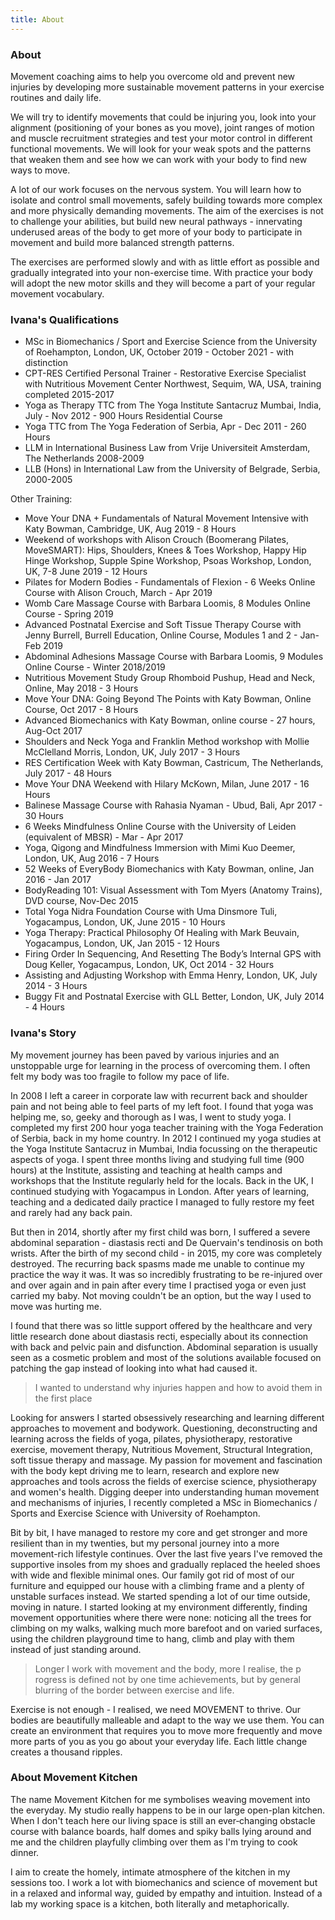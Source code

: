 ```yaml
---
title: About
---
```


### About

Movement coaching aims to help you overcome old and prevent new injuries by
developing more sustainable movement patterns in your exercise routines and
daily life.

We will try to identify movements that could be injuring you, look into your
alignment (positioning of your bones as you move), joint ranges of motion and
muscle recruitment strategies and test your motor control in different
functional movements. We will look for your weak spots and the patterns that
weaken them and see how we can work with your body to find new ways to move.

A lot of our work focuses on the nervous system. You will learn how to isolate
and control small movements, safely building towards more complex and more
physically demanding movements. The aim of the exercises is not to challenge
your abilities, but build new neural pathways - innervating underused areas of
the body to get more of your body to participate in movement and build more
balanced strength patterns.

The exercises are performed slowly and with as little effort as possible and
gradually integrated into your non-exercise time. With practice your body will
adopt the new motor skills and they will become a part of your regular movement
vocabulary.

### Ivana's Qualifications

* MSc in Biomechanics / Sport and Exercise Science from the University of
  Roehampton, London, UK, October 2019 - October 2021 - with distinction
* CPT-RES Certified Personal Trainer - Restorative Exercise Specialist with
  Nutritious Movement Center Northwest, Sequim, WA, USA, training completed
  2015-2017
* Yoga as Therapy TTC from The Yoga Institute Santacruz Mumbai, India, July -
  Nov 2012 - 900 Hours Residential Course
* Yoga TTC from The Yoga Federation of Serbia, Apr - Dec 2011 - 260 Hours
* LLM in International Business Law from Vrije Universiteit Amsterdam, The
  Netherlands 2008-2009
* LLB (Hons) in International Law from the University of Belgrade, Serbia,
  2000-2005

Other Training:

* Move Your DNA + Fundamentals of Natural Movement Intensive with Katy Bowman,
  Cambridge, UK, Aug 2019 - 8 Hours
* Weekend of workshops with Alison Crouch (Boomerang Pilates, MoveSMART): Hips,
  Shoulders, Knees & Toes Workshop, Happy Hip Hinge Workshop, Supple Spine
  Workshop, Psoas Workshop, London, UK, 7-8 June 2019 - 12 Hours
* Pilates for Modern Bodies - Fundamentals of Flexion - 6 Weeks Online Course
  with Alison Crouch, March - Apr 2019
* Womb Care Massage Course with Barbara Loomis, 8 Modules Online Course - Spring
  2019
* Advanced Postnatal Exercise and Soft Tissue Therapy Course with Jenny Burrell,
  Burrell Education, Online Course, Modules 1 and 2 - Jan-Feb 2019
* Abdominal Adhesions Massage Course with Barbara Loomis, 9 Modules Online
  Course - Winter 2018/2019
* Nutritious Movement Study Group Rhomboid Pushup, Head and Neck, Online, May
  2018 - 3 Hours
* Move Your DNA: Going Beyond The Points with Katy Bowman, Online Course, Oct
  2017 - 8 Hours
* Advanced Biomechanics with Katy Bowman, online course - 27 hours, Aug-Oct 2017
* Shoulders and Neck Yoga and Franklin Method workshop with Mollie McClelland
  Morris, London, UK, July 2017 - 3 Hours
* RES Certification Week with Katy Bowman, Castricum, The Netherlands, July
  2017 - 48 Hours
* Move Your DNA Weekend with Hilary McKown, Milan, June 2017 - 16 Hours
* Balinese Massage Course with Rahasia Nyaman - Ubud, Bali, Apr 2017 - 30 Hours
* 6 Weeks Mindfulness Online Course with the University of Leiden (equivalent of
  MBSR) - Mar - Apr 2017
* Yoga, Qigong and Mindfulness Immersion with Mimi Kuo Deemer, London, UK, Aug
  2016 - 7 Hours
* 52 Weeks of EveryBody Biomechanics with Katy Bowman, online, Jan 2016 - Jan
  2017
* BodyReading 101: Visual Assessment with Tom Myers (Anatomy Trains), DVD
  course, Nov-Dec 2015
* Total Yoga Nidra Foundation Course with Uma Dinsmore Tuli, Yogacampus, London,
  UK, June 2015 - 10 Hours
* Yoga Therapy: Practical Philosophy Of Healing with Mark Beuvain, Yogacampus,
  London, UK, Jan 2015 - 12 Hours
* Firing Order In Sequencing, And Resetting The Body’s Internal GPS with Doug
  Keller, Yogacampus, London, UK, Oct 2014 - 32 Hours
* Assisting and Adjusting Workshop with Emma Henry, London, UK, July 2014 - 3
  Hours
* Buggy Fit and Postnatal Exercise with GLL Better, London, UK, July 2014 - 4
  Hours

### Ivana's Story

My movement journey has been paved by various injuries and an unstoppable urge
for learning in the process of overcoming them. I often felt my body was too
fragile to follow my pace of life.

In 2008 I left a career in corporate law with recurrent back and shoulder pain
and not being able to feel parts of my left foot. I found that yoga was helping
me, so, geeky and thorough as I was, I went to study yoga. I completed my first
200 hour yoga teacher training with the Yoga Federation of Serbia, back in my
home country. In 2012 I continued my yoga studies at the Yoga Institute
Santacruz in Mumbai, India focussing on the therapeutic aspects of yoga. I spent
three months living and studying full time (900 hours) at the Institute,
assisting and teaching at health camps and workshops that the Institute
regularly held for the locals. Back in the UK, I continued studying with
Yogacampus in London. After years of learning, teaching and a dedicated daily
practice I managed to fully restore my feet and rarely had any back pain.

But then in 2014, shortly after my first child was born, I suffered a severe
abdominal separation - diastasis recti and De Quervain's tendinosis on both
wrists. After the birth of my second child - in 2015, my core was completely
destroyed. The recurring back spasms made me unable to continue my practice the
way it was. It was so incredibly frustrating to be re-injured over and over
again and in pain after every time I practised yoga or even just carried my
baby. Not moving couldn't be an option, but the way I used to move was hurting
me.

I found that there was so little support offered by the healthcare and very
little research done about diastasis recti, especially about its connection with
back and pelvic pain and disfunction. Abdominal separation is usually seen as a
cosmetic problem and most of the solutions available focused on patching the gap
instead of looking into what had caused it.

> I wanted to understand why injuries happen and how to avoid them in the first
> place

Looking for answers I started obsessively researching and learning different
approaches to movement and bodywork. Questioning, deconstructing and learning
across the fields of yoga, pilates, physiotherapy, restorative exercise,
movement therapy, Nutritious Movement, Structural Integration, soft tissue
therapy and massage. My passion for movement and fascination with the body kept
driving me to learn, research and explore new approaches and tools across the
fields of exercise science, physiotherapy and women's health. Digging deeper
into understanding human movement and mechanisms of injuries, I recently
completed a MSc in Biomechanics / Sports and Exercise Science with University of
Roehampton.

Bit by bit, I have managed to restore my core and get stronger and more
resilient than in my twenties, but my personal journey into a more movement-rich
lifestyle continues. Over the last five years I've removed the supportive
insoles from my shoes and gradually replaced the heeled shoes with wide and
flexible minimal ones. Our family got rid of most of our furniture and equipped
our house with a climbing frame and a plenty of unstable surfaces instead. We
started spending a lot of our time outside, moving in nature. I started looking
at my environment differently, finding movement opportunities where there were
none: noticing all the trees for climbing on my walks, walking much more
barefoot and on varied surfaces, using the children playground time to hang,
climb and play with them instead of just standing around.

> Longer I work with movement and the body, more I realise, the p rogress is
> defined not by one time achievements, but by general blurring of the border
> between exercise and life.

Exercise is not enough - I realised, we need MOVEMENT to thrive. Our bodies are
beautifully malleable and adapt to the way we use them. You can create an
environment that requires you to move more frequently and move more parts of you
as you go about your everyday life. Each little change creates a thousand
ripples.

### About Movement Kitchen

The name Movement Kitchen for me symbolises weaving movement into the everyday.
My studio really happens to be in our large open-plan kitchen. When I don't
teach here our living space is still an ever‐changing obstacle course with
balance boards, half domes and spiky balls lying around and me and the children
playfully climbing over them as I'm trying to cook dinner.

I aim to create the homely, intimate atmosphere of the kitchen in my sessions
too. I work a lot with biomechanics and science of movement but in a relaxed and
informal way, guided by empathy and intuition. Instead of a lab my working space
is a kitchen, both literally and metaphorically.

[1]: https://nutritiousmovement.com/
